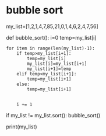 # bubble sort


my_list=[1,2,1,4,7,85,21,0,1,4,6,2,4,7,56]

def bubble_sort(): 
    i=0
    temp=my_list[i]

    for item in range(len(my_list)-1):
        if temp>my_list[i+1]:
            temp=my_list[i]
            my_list[i]=my_list[i+1]
            my_list[i+1]=temp
        elif temp<my_list[i+1]:
            temp=my_list[i+1]
        else:
            temp=my_list[i+1]
            
        
        i += 1  
        
if my_list != my_list.sort():
    bubble_sort()

print(my_list)
